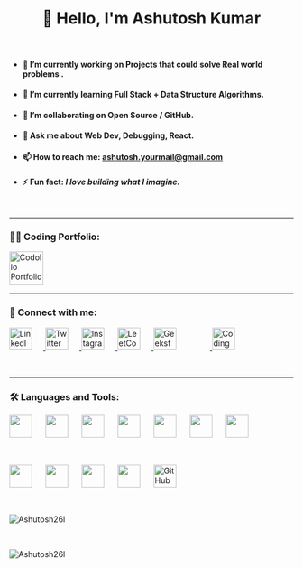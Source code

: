 <div align="center">
  <h1>👋 Hello, I'm Ashutosh Kumar</h1>
</div>

<br>
<ul>
  <li><h4>🎯 I’m currently working on <strong> Projects that could solve Real world problems .</strong></h4></li>
  <li><h4>🌱 I’m currently learning <strong>Full Stack + Data Structure Algorithms.</strong></h4></li>
  <li><h4>🤝 I’m collaborating on <strong>Open Source / GitHub.</strong></h4></li>
  <li><h4>💬 Ask me about <strong>Web Dev, Debugging, React.</strong></h4></li>
  <li><h4>📫 How to reach me: <a href="mailto:aksmba2611@gmail.com">ashutosh.yourmail@gmail.com</a></h4></li>
  <li><h4>⚡ Fun fact: <i>I love building what I imagine.</i></h4></li>
</ul>
<br>

---

### 👨‍💻 Coding Portfolio:

  <a href="https://codolio.com/profile/Ashutosh26l" target="_blank">
    <img src="https://codolio.com/codolio_assets/codolio.svg" width="60" alt="Codolio Portfolio" />
  </a>
<br>

---

<h3>📱 Connect with me:</h3>

<p align="left">
  <!-- LinkedIn -->
  <a href="https://www.linkedin.com/in/ashutosh-kumar-singh-linkedaccount/" target="_blank">
    <img src="https://cdn.jsdelivr.net/gh/devicons/devicon/icons/linkedin/linkedin-original.svg" width="40" alt="LinkedIn" style="margin-right: 20px;" />
  </a>

  <!-- Twitter -->
  <a href="https://x.com/Ashutosh26l" target="_blank">
    <img src="https://img.icons8.com/color/48/twitter--v1.png" width="40" alt="Twitter" style="margin-right: 20px;" />
  </a>

  <!-- Instagram -->
  <a href="https://www.instagram.com/ashutosh26l/" target="_blank">
    <img src="https://img.icons8.com/fluency/48/instagram-new.png" width="40" alt="Instagram" style="margin-right: 20px;" />
  </a>

  <!-- LeetCode -->
<a href="https://leetcode.com/u/Ashutosh26l/" target="_blank">
  <img src="https://upload.wikimedia.org/wikipedia/commons/1/19/LeetCode_logo_black.png" width="40" alt="LeetCode" style="margin-right: 20px;" />
</a>


  <!-- GeeksforGeeks -->
  <a href="https://auth.geeksforgeeks.org/user/ashutosh26l/" target="_blank">
    <img src="https://upload.wikimedia.org/wikipedia/commons/4/43/GeeksforGeeks.svg" width="40" alt="GeeksforGeeks" style="margin-right: 60px;" />
  </a>

  <!-- Coding Ninjas -->
  <a href="https://www.codingninjas.com/studio/profile/TheAshutosh" target="_blank">
    <img src="https://avatars.githubusercontent.com/u/88321750?s=280&v=4" width="40" alt="CodingNinjas" />
  </a>
</p>

<br>

---

### 🛠️ Languages and Tools:

<!-- Languages & Frameworks -->
<p align="left">
  <img src="https://cdn.jsdelivr.net/gh/devicons/devicon/icons/c/c-original.svg" width="40" style="margin-right: 20px;" />
  <img src="https://cdn.jsdelivr.net/gh/devicons/devicon/icons/java/java-original.svg" width="40" style="margin-right: 20px;" />
  <img src="https://cdn.jsdelivr.net/gh/devicons/devicon/icons/javascript/javascript-original.svg" width="40" style="margin-right: 20px;" />
  <img src="https://cdn.jsdelivr.net/gh/devicons/devicon/icons/react/react-original.svg" width="40" style="margin-right: 20px;" />
  <img src="https://cdn.jsdelivr.net/gh/devicons/devicon/icons/nodejs/nodejs-original.svg" width="40" style="margin-right: 20px;" />
  <img src="https://cdn.jsdelivr.net/gh/devicons/devicon/icons/spring/spring-original.svg" width="40" style="margin-right: 20px;" />
  <img src="https://www.svgrepo.com/show/499816/database.svg" width="40" style="margin-right: 20px;" />
</p>
<br>
<!-- Dev Tools -->
<p align="left">
  <img src="https://cdn.jsdelivr.net/gh/devicons/devicon/icons/html5/html5-original.svg" width="40" style="margin-right: 20px;" />
  <img src="https://cdn.jsdelivr.net/gh/devicons/devicon/icons/css3/css3-original.svg" width="40" style="margin-right: 20px;" />
  <img src="https://img.icons8.com/color/48/tailwindcss.png" width="40" style="margin-right: 20px;" />
  <img src="https://cdn.jsdelivr.net/gh/devicons/devicon/icons/git/git-original.svg" width="40" style="margin-right: 20px;" />
  <img src="https://img.icons8.com/ios-filled/50/ffffff/github.png" width="40" alt="GitHub White Logo" />
</p>
<br>

<!-- Top Languages -->
<p>
  <img align="center" src="https://github-readme-stats.vercel.app/api/top-langs?username=Ashutosh26l&show_icons=true&locale=en&layout=compact" alt="Ashutosh26l" />
</p>

<br>

<!-- GitHub Streak -->
<p>
  <img align="center" src="https://github-readme-streak-stats.herokuapp.com/?user=Ashutosh26l" alt="Ashutosh26l" />
</p>


